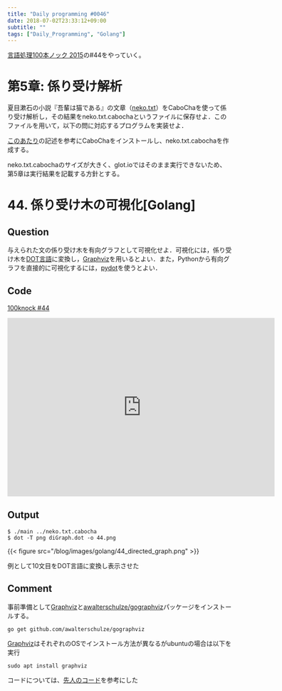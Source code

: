 ```yaml
---
title: "Daily programming #0046"
date: 2018-07-02T23:33:12+09:00
subtitle: ""
tags: ["Daily_Programming", "Golang"]
---
```


[言語処理100本ノック 2015][100knock]の#44をやっていく。

# 第5章: 係り受け解析

夏目漱石の小説『吾輩は猫である』の文章（[neko.txt][inputfile]）をCaboChaを使って係り受け解析し，その結果をneko.txt.cabochaというファイルに保存せよ．このファイルを用いて，以下の問に対応するプログラムを実装せよ．

[このあたり][CaboCha]の記述を参考にCaboChaをインストールし、neko.txt.cabochaを作成する。

neko.txt.cabochaのサイズが大きく、glot.ioではそのまま実行できないため、第5章は実行結果を記載する方針とする。

# 44. 係り受け木の可視化[Golang]

## Question

与えられた文の係り受け木を有向グラフとして可視化せよ．可視化には，係り受け木を[DOT言語][DOT]に変換し，[Graphviz][Graphviz]を用いるとよい．また，Pythonから有向グラフを直接的に可視化するには，[pydot][pydot]を使うとよい．

## Code

[100knock #44][snipet]

<iframe src='https://glot.io/snippets/f2jckebuhm/embed' frameborder='0' scrolling='no' sandbox='allow-forms allow-pointer-lock allow-popups allow-same-origin allow-scripts' width='600' height='400'></iframe>

## Output

```:shell
$ ./main ../neko.txt.cabocha
$ dot -T png diGraph.dot -o 44.png
```

{{< figure src="/blog/images/golang/44_directed_graph.png" >}}

例として10文目をDOT言語に変換し表示させた

## Comment

事前準備として[Graphviz][Graphviz install]と[awalterschulze/gographviz][gographviz]パッケージをインストールする。

```
go get github.com/awalterschulze/gographviz

```

[Graphviz][Graphviz install]はそれぞれのOSでインストール方法が異なるがubuntuの場合は以下を実行

```
sudo apt install graphviz
```

コードについては、[先人のコード][blog]を参考にした

[100knock]:http://www.cl.ecei.tohoku.ac.jp/nlp100/#ch5
[inputfile]:http://www.cl.ecei.tohoku.ac.jp/nlp100/data/neko.txt
[snipet]:https://glot.io/snippets/f2jckebuhm
[CaboCha]:https://www.trifields.jp/install-cabocha-in-ubuntu-1038
[DOT]:https://ja.wikipedia.org/wiki/DOT%E8%A8%80%E8%AA%9E
[Graphviz]:http://www.graphviz.org/
[Graphviz install]:http://www.graphviz.org/download/
[pydot]:https://github.com/erocarrera/pydot
[gographviz]:https://github.com/awalterschulze/gographviz
[blog]:http://cipepser.hatenablog.com/entry/2017/07/01/110053
